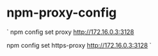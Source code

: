 # npm-proxy-config

` npm config set proxy http://172.16.0.3:3128


npm config set https-proxy http://172.16.0.3:3128 `

